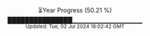 <p align="center">
⏳Year Progress (50.21 %)<br>
███████████████▁▁▁▁▁▁▁▁▁▁▁▁▁▁▁ <br>
<sub>Updated: Tue, 02 Jul 2024 18:02:42 GMT</sub>
</p>

